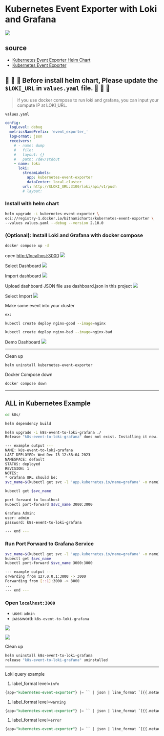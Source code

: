 # Kubernetes Event Exporter with Loki and Grafana

![](./img/arch-0.png)

## source
- [Kubernetes Event Exporter Helm Chart](https://github.com/bitnami/charts/tree/main/bitnami/kubernetes-event-exporter)
- [Kubernetes Event Exporter](https://github.com/resmoio/kubernetes-event-exporter)
## 🚨 🚨 🚨 Before install helm chart, Please update the `$LOKI_URL` in `values.yaml` file. 🚨 🚨 🚨
> If you use docker compose to run loki and grafana, you can input your compute IP at LOKI_URL.

`values.yaml`
```yaml
config:
  logLevel: debug
  metricsNamePrefix: 'event_exporter_'
  logFormat: json
  receivers:
    # - name: dump
    #   file:
    #   layout: {}
    #   path: /dev/stdout
    - name: loki
      loki:
        streamLabels:
          app: kubernetes-event-exporter
          dataCenter: local-cluster
        url: http://$LOKI_URL:3100/loki/api/v1/push
        # layout:
```

### Install with helm chart
```bash
helm upgrade -i kubernetes-event-exporter \
oci://registry-1.docker.io/bitnamicharts/kubernetes-event-exporter \
--values values.yaml --debug --version 2.10.0
```


### (Optional): Install Loki and Grafana with docker compose
```bash
docker compose up -d 
```

open [http://localhost:3000](http://localhost:3000)
![](./img/grafana-0.png)

Select Dashboard
![](./img/grafana-1.png)

Import dashboard
![](./img/grafana-2.png)

Upload dashboard JSON file use dashboard.json in this project
![](./img/grafana-3.png)

Select Import
![](./img/grafana-4.png)

Make some event into your cluster
```bash
ex:

kubectl create deploy nginx-good --image=nginx

kubectl create deploy nginx-bad --image=nginx-bad

```

Demo Dashboard
![](./img/dashboard.png)



---
Clean up
```bash
helm uninstall kubernetes-event-exporter
```

Docker Compose down
```bash
docker compose down
```

---
## ALL in Kubernetes Example
```bash
cd k8s/

helm dependency build

helm upgrade -i k8s-event-to-loki-grafana ./
Release "k8s-event-to-loki-grafana" does not exist. Installing it now.

--- example output ---
NAME: k8s-event-to-loki-grafana
LAST DEPLOYED: Wed Dec 13 12:38:04 2023
NAMESPACE: default
STATUS: deployed
REVISION: 1
NOTES:
* Grafana URL should be:
svc_name=$(kubectl get svc -l 'app.kubernetes.io/name=grafana' -o name)

kubectl get $svc_name 

port forward to localhost 
kubectl port-forward $svc_name 3000:3000

Grafana Admin:
user: admin
password: k8s-event-to-loki-grafana

--- end ---
```

### Run Port Forward to Grafana Service
```bash
svc_name=$(kubectl get svc -l 'app.kubernetes.io/name=grafana' -o name)
kubectl get $svc_name
kubectl port-forward $svc_name 3000:3000

--- example output ---
orwarding from 127.0.0.1:3000 -> 3000
Forwarding from [::1]:3000 -> 3000
...
--- end ---
```
### Open `localhost:3000`
- user: `admin`
- password: `k8s-event-to-loki-grafana`


![](./img/k8s-dashboard-0.png)

![](./img/k8s-dashboard-1.png)




Clean up
```bash
helm uninstall k8s-event-to-loki-grafana    
release "k8s-event-to-loki-grafana" uninstalled
```
---
Loki query example
1. label_format level=`info`
```sql
{app="kubernetes-event-exporter"} |= `` | json | line_format `[{{.metadata_namespace}}] [{{.involvedObject_kind}}] "{{.involvedObject_name}}" [{{.reason}}] {{.message}}` | type=~`Normal` | label_format  level=`info` | metadata_namespace =~ `$namespace`
```

1. label_format level=`warning`
```sql
{app="kubernetes-event-exporter"} |= `` | json | line_format `[{{.metadata_namespace}}] [{{.involvedObject_kind}}] "{{.involvedObject_name}}" [{{.reason}}] {{.message}}` | type=~`Warning` | label_format  level=`warning` | metadata_namespace =~ `$namespace`
```

1. label_format level=`error`
```sql
{app="kubernetes-event-exporter"} |= `` | json | line_format `[{{.metadata_namespace}}] [{{.involvedObject_kind}}] "{{.involvedObject_name}}" [{{.reason}}] {{.message}}` | reason=~`Failed`| label_format  level=`error` | metadata_namespace =~ `$namespace``
```
